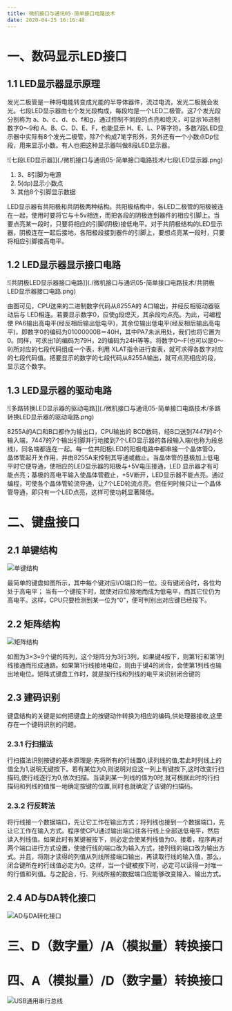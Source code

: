 ```yaml
---
title: 微机接口与通讯05-简单接口电路技术
date: 2020-04-25 16:16:48
---
```


# 一、数码显示LED接口

## 1.1 LED显示器显示原理

发光二极管是一种将电能转变成光能的半导体器件，流过电流，发光二极就会发光。七段LED显示器由七个发光段构成，每段均是一个LED二极管。这7个发光段分别称为 a、b、c、d、e、f和g，通过控制不同段的点亮和熄灭，可显示16进制数字0～9和 A、B、C、D、E、F，也能显示 H、E、L、P等字符。多数7段LED显示器中实际有8个发光二极管，除7个构成7笔字形外，另外还有一个小数点Dp位段，用来显示小数。有人也把这种显示器叫做8段LED显示器。

![七段LED显示器]](./微机接口与通讯05-简单接口电路技术/七段LED显示器.png)

1. 3、8引脚为电源
2. 5(dp)显示小数点
3. 其他8个引脚显示数据

LED显示器有共阳极和共阴极两种结构。共阳极结构中，各LED二极管的阳极被连在一起，使用时要将它与十5v相连，而把各段的阴极连到器件的相应引脚上。当要点亮某一段时，只要将相应的引脚(阴极)接低电平。对于共阴极结构的LED显示器，阴极连在一起后接地，各阳极段接到器件的引脚上，要想点亮某一段时，只要将相应引脚接高电平。

## 1.2 LED显示器显示接口电路

![共阴极LED显示器接口电路]](./微机接口与通讯05-简单接口电路技术/共阴极LED显示器接口电路.png)

由图可见，CPU送来的二进制数字代码从8255A的 A口输出，并经反相驱动器驱动后与 LED相连。若要显示数字0，应使g段熄灭，其余段均点亮。为此，可编程使 PA6输出高电平(经反相后输出低电平)，其余位输出低电平(经反相后输出高电平)，即数字0的编码为01000000B＝40H，其中PA7未派用处，我们也将它置为0。同样，可求出1的编码为79H，2的编码为24H等等。将数字0～F(也可以是0～9)所对应的七段代码组成一个表，利用 XLAT指令进行查表，就可求得各数字对应的七段代码值。把要显示的数字的七段代码从8255A输出，就可点亮相应的段，显示这个数字。

## 1.3 LED显示器的驱动电路

![多路转换LED显示器的驱动电路]](./微机接口与通讯05-简单接口电路技术/多路转换LED显示器的驱动电路.png)

8255A的A口和B口都作为输出口，CPU输出的 BCD数码，经B口送到7447的4个输入端，7447的7个输出引脚并行地接到7个LED显示器的各段输入端(也称为段总线)，同名端都连在一起。每一位共阳极LED的阳极电路中都串接一个晶体管Q，晶体管起开关作用，并由8255A来控制其导通或截止。当晶体管的基极加上低电平时它便导通，使相应的LED显示器的阳极与+5V电压接通，LED 显示器才有可能点亮；基极的高电平输入使晶体管截止，+5V断开，LED显示器不能点亮。通过编程，可使各个晶体管轮流导通，让7个LED轮流点亮。但任何时候只让一个晶体管导通，即只有一个LED点亮，这样可使功耗显著降低。

# 二、键盘接口

## 2.1 单键结构

![单键结构](./微机接口与通讯05-简单接口电路技术/单键结构.png)

最简单的键盘如图所示，其中每个键对应I/O端口的一位。没有键闭合时，各位均处于高电平； 当有一个键按下时，就使对应位接地而成为低电平，而其它位仍为高电平。这样，CPU只要检测到某一位为“0”，便可判别出对应键已经按下。

## 2.2 矩阵结构

![矩阵结构](./微机接口与通讯05-简单接口电路技术/矩阵结构.png)

如图为3×3=9个键的阵列，这个矩阵分为3行3列，如果键4按下，则第1行和第1列线接通而形成通路。如果第1行线接地电位，则由于键4的闭合，会使第1列线也输出地电位。矩阵式键盘工作时，就是按行线和列线的电平来识别闭合键的

## 2.3 建码识别

键盘结构的关键是如何把键盘上的按键动作转换为相应的编码,供处理器接收,这里存在一个键码识别的问题。

### 2.3.1 行扫描法

行扫描法识别按键的基本原理是:先将所有的行线置0,读列线的值,若此时列线上的值全为1,说明无键按下。若有某位为0,则说明对应这一列上有键按下,这时改变行扫描码,使行线逐行为0,依次扫描。当读到某一列线的值为0时,就可根据此时的行扫描码和列线的值惟一地确定按键的位置,同时也就确定了该键的扫描码。

### 2.3.2 行反转法

将行线接一个数据端口，先让它工作在输出方式；将列线也接到一个数据端口，先让它工作在输入方式。程序使CPU通过输出端口往各行线上全部送低电平，然后读入列线值。如果此时有某键被按下，则必定会使某列线值为0。接着，程序再对两个端口进行方式设置，使接行线的端口改为输入方式，接列线的端口改为输出方式。并且，将刚才读得的列值从列线所接端口输出，再读取行线的输入值，那么，闭合键所在的行线值必定为0。这样，当一个键被按下时，必定可以读得一对唯一的行值和列值。与之配合，行、列线所接的数据端口应能够改变输入、输出方式。

## 2.4 AD与DA转化接口

![AD与DA转化接口](./微机接口与通讯05-简单接口电路技术/AD与DA转化接口.png)


# 三、D（数字量）/A（模拟量）转换接口


# 四、A（模拟量）/D（数字量）转换接口

![USB通用串行总线](./微机接口与通讯05-简单接口电路技术/USB通用串行总线.png)